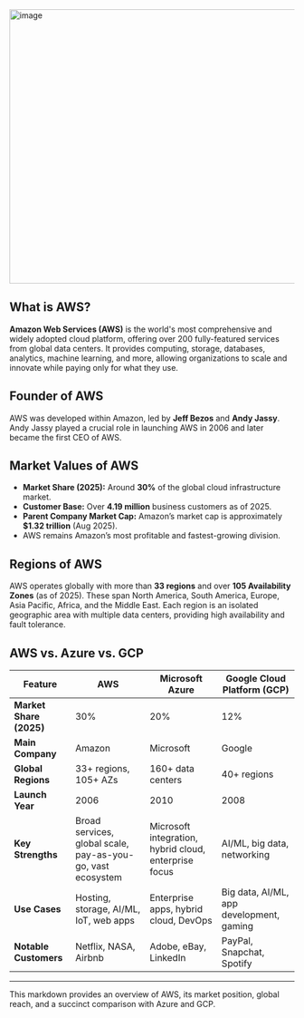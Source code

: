 
<img width="860" height="484" alt="image" src="https://github.com/user-attachments/assets/9e20f396-928c-4014-8088-87b4fb2b5f04" />

## What is AWS?

**Amazon Web Services (AWS)** is the world's most comprehensive and widely adopted cloud platform, offering over 200 fully-featured services from global data centers. It provides computing, storage, databases, analytics, machine learning, and more, allowing organizations to scale and innovate while paying only for what they use.

## Founder of AWS

AWS was developed within Amazon, led by **Jeff Bezos** and **Andy Jassy**. Andy Jassy played a crucial role in launching AWS in 2006 and later became the first CEO of AWS.

## Market Values of AWS

- **Market Share (2025):** Around **30%** of the global cloud infrastructure market.
- **Customer Base:** Over **4.19 million** business customers as of 2025.
- **Parent Company Market Cap:** Amazon’s market cap is approximately **$1.32 trillion** (Aug 2025).
- AWS remains Amazon’s most profitable and fastest-growing division.

## Regions of AWS

AWS operates globally with more than **33 regions** and over **105 Availability Zones** (as of 2025). These span North America, South America, Europe, Asia Pacific, Africa, and the Middle East. Each region is an isolated geographic area with multiple data centers, providing high availability and fault tolerance.

## AWS vs. Azure vs. GCP

| Feature                  | AWS                                   | Microsoft Azure                    | Google Cloud Platform (GCP)         |
|--------------------------|---------------------------------------|------------------------------------|-------------------------------------|
| **Market Share (2025)**  | 30%                                   | 20%                                | 12%                                 |
| **Main Company**         | Amazon                                | Microsoft                          | Google                              |
| **Global Regions**       | 33+ regions, 105+ AZs                 | 160+ data centers                  | 40+ regions                         |
| **Launch Year**          | 2006                                  | 2010                               | 2008                                |
| **Key Strengths**        | Broad services, global scale, pay-as-you-go, vast ecosystem | Microsoft integration, hybrid cloud, enterprise focus | AI/ML, big data, networking        |
| **Use Cases**            | Hosting, storage, AI/ML, IoT, web apps| Enterprise apps, hybrid cloud, DevOps | Big data, AI/ML, app development, gaming |
| **Notable Customers**    | Netflix, NASA, Airbnb                 | Adobe, eBay, LinkedIn              | PayPal, Snapchat, Spotify           |

---

This markdown provides an overview of AWS, its market position, global reach, and a succinct comparison with Azure and GCP.
